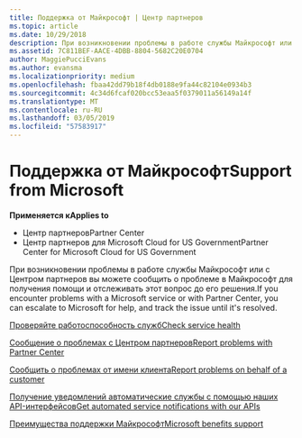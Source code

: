 ```yaml
---
title: Поддержка от Майкрософт | Центр партнеров
ms.topic: article
ms.date: 10/29/2018
description: При возникновении проблемы в работе службы Майкрософт или с Центром партнеров вы можете сообщить о проблеме в Майкрософт для получения помощи и отслеживать этот вопрос до его решения.
ms.assetid: 7C811BEF-AACE-4DBB-8804-5682C20E0704
author: MaggiePucciEvans
ms.author: evansma
ms.localizationpriority: medium
ms.openlocfilehash: fbaa42dd79b18f4db0188e9fa44c82104e0934b3
ms.sourcegitcommit: 4c34d6fcaf020bcc53eaa5f0379011a56149a14f
ms.translationtype: MT
ms.contentlocale: ru-RU
ms.lasthandoff: 03/05/2019
ms.locfileid: "57583917"
---
```

# <a name="support-from-microsoft"></a><span data-ttu-id="86cbd-103">Поддержка от Майкрософт</span><span class="sxs-lookup"><span data-stu-id="86cbd-103">Support from Microsoft</span></span>

<span data-ttu-id="86cbd-104">**Применяется к**</span><span class="sxs-lookup"><span data-stu-id="86cbd-104">**Applies to**</span></span>

-  <span data-ttu-id="86cbd-105">Центр партнеров</span><span class="sxs-lookup"><span data-stu-id="86cbd-105">Partner Center</span></span>
-  <span data-ttu-id="86cbd-106">Центр партнеров для Microsoft Cloud for US Government</span><span class="sxs-lookup"><span data-stu-id="86cbd-106">Partner Center for Microsoft Cloud for US Government</span></span>


<span data-ttu-id="86cbd-107">При возникновении проблемы в работе службы Майкрософт или с Центром партнеров вы можете сообщить о проблеме в Майкрософт для получения помощи и отслеживать этот вопрос до его решения.</span><span class="sxs-lookup"><span data-stu-id="86cbd-107">If you encounter problems with a Microsoft service or with Partner Center, you can escalate to Microsoft for help, and track the issue until it's resolved.</span></span>

[<span data-ttu-id="86cbd-108">Проверяйте работоспособность служб</span><span class="sxs-lookup"><span data-stu-id="86cbd-108">Check service health</span></span>](check-service-health.md)

[<span data-ttu-id="86cbd-109">Сообщение о проблемах с Центром партнеров</span><span class="sxs-lookup"><span data-stu-id="86cbd-109">Report problems with Partner Center</span></span>](report-problems-with-partner-center.md)

[<span data-ttu-id="86cbd-110">Сообщить о проблемах от имени клиента</span><span class="sxs-lookup"><span data-stu-id="86cbd-110">Report problems on behalf of a customer</span></span>](report-problems-on-behalf-of-a-customer.md)

[<span data-ttu-id="86cbd-111">Получение уведомлений автоматические службы с помощью наших API-интерфейсов</span><span class="sxs-lookup"><span data-stu-id="86cbd-111">Get automated service notifications with our APIs</span></span>](get-automated-service-notifications-with-our-apis.md)

[<span data-ttu-id="86cbd-112">Преимущества поддержки Майкрософт</span><span class="sxs-lookup"><span data-stu-id="86cbd-112">Microsoft benefits support</span></span>](https://partner.microsoft.com/support/contact-support)

 

 



